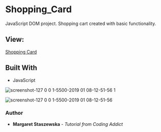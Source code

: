 # Shopping_Card

JavaScript DOM project.
Shopping cart created with basic functionality.


## View:
[Shopping Card](https://megfan.github.io/Shooping_Card/)

## Built With

* JavaScript

![screenshot-127 0 0 1-5500-2019 01 08-12-51-56 1](https://user-images.githubusercontent.com/35031023/50829645-7b129f80-1345-11e9-9e11-b6792c71a63f.png)

![screenshot-127 0 0 1-5500-2019 01 08-12-51-56](https://user-images.githubusercontent.com/35031023/50829707-ad240180-1345-11e9-950e-b2e06418386d.png)



### Author
* **Margaret Staszewska**       - *Tutorial from Coding Addict* 